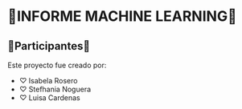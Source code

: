 # 💟INFORME MACHINE LEARNING💟

## 💟Participantes💟

Este proyecto fue creado por:

- ♡ Isabela Rosero
- ♡ Stefhania Noguera
- ♡ Luisa Cardenas
